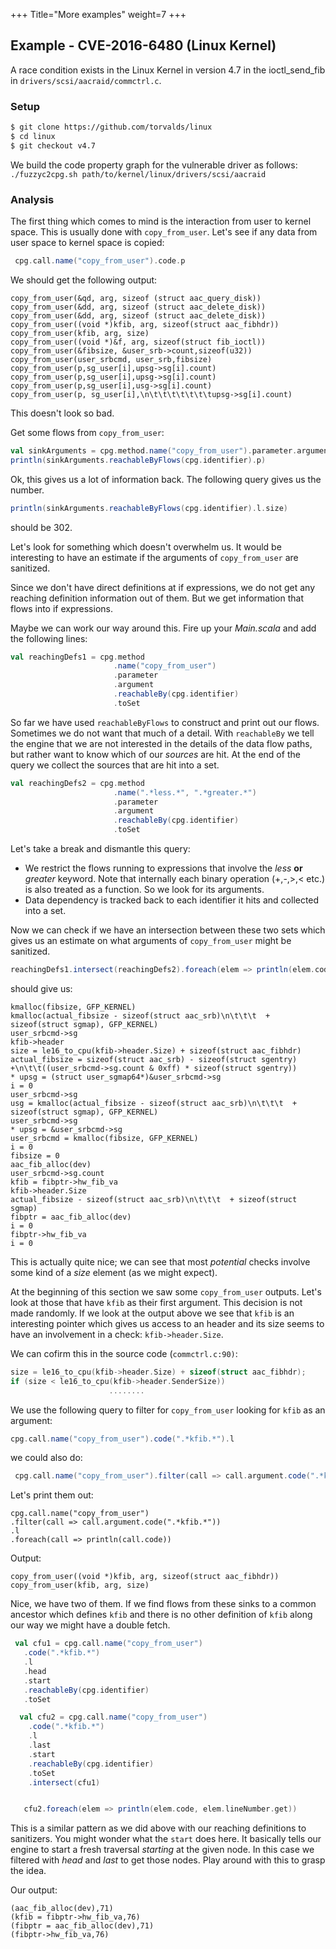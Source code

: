+++
Title="More examples"
weight=7
+++

## Example - CVE-2016-6480 (Linux Kernel)

A race condition exists in the Linux Kernel in version 4.7 in the ioctl_send_fib in `drivers/scsi/aacraid/commctrl.c`.

### Setup
```bash
$ git clone https://github.com/torvalds/linux
$ cd linux
$ git checkout v4.7
```

We build the code property graph for the vulnerable driver as follows:
`./fuzzyc2cpg.sh path/to/kernel/linux/drivers/scsi/aacraid`

### Analysis

The first thing which comes to mind is the interaction from user to kernel space. This is usually done with `copy_from_user`. Let's see if any data from user space to kernel space is copied:

```scala
 cpg.call.name("copy_from_user").code.p
```

We should get the following output:

```
copy_from_user(&qd, arg, sizeof (struct aac_query_disk))
copy_from_user(&dd, arg, sizeof (struct aac_delete_disk))
copy_from_user(&dd, arg, sizeof (struct aac_delete_disk))
copy_from_user((void *)kfib, arg, sizeof(struct aac_fibhdr))
copy_from_user(kfib, arg, size)
copy_from_user((void *)&f, arg, sizeof(struct fib_ioctl))
copy_from_user(&fibsize, &user_srb->count,sizeof(u32))
copy_from_user(user_srbcmd, user_srb,fibsize)
copy_from_user(p,sg_user[i],upsg->sg[i].count)
copy_from_user(p,sg_user[i],upsg->sg[i].count)
copy_from_user(p,sg_user[i],usg->sg[i].count)
copy_from_user(p, sg_user[i],\n\t\t\t\t\t\t\tupsg->sg[i].count)
```

This doesn't look so bad.

Get some flows from `copy_from_user`:

```scala
val sinkArguments = cpg.method.name("copy_from_user").parameter.argument
println(sinkArguments.reachableByFlows(cpg.identifier).p)
```

Ok, this gives us a lot of information back. The following query gives us the 
number.

```scala
println(sinkArguments.reachableByFlows(cpg.identifier).l.size)
```

should be 302. 

Let's look for something which doesn't overwhelm us.
It would be interesting to have an estimate if the arguments of `copy_from_user`
are sanitized.

Since we don't have direct definitions at if expressions, we do not get any reaching definition information out of them. But we get information that flows into if expressions.

Maybe we can work our way around this. Fire up your *Main.scala* and add the following lines:

```scala
val reachingDefs1 = cpg.method
                       .name("copy_from_user")
                       .parameter
                       .argument
                       .reachableBy(cpg.identifier)
                       .toSet
```

So far we have used `reachableByFlows` to construct and print out our flows.
Sometimes we do not want that much of a detail. With `reachableBy` we tell the engine that we are not interested in the details of the data flow paths, but rather want to know which of our *sources* are hit. At the end of the query we collect the sources that are hit into a set.

```scala
val reachingDefs2 = cpg.method
                       .name(".*less.*", ".*greater.*")
                       .parameter
                       .argument
                       .reachableBy(cpg.identifier)
                       .toSet
```

Let's take a break and dismantle this query:

-  We restrict the flows running to expressions that involve the *less* **or** *greater* keyword. Note that internally each binary operation (+,-,>,< etc.) is also treated as a function. So we look for its arguments.
-  Data dependency is tracked back to each identifier it hits and collected into a set.
  
Now we can check if we have an intersection between these two sets which
gives us an estimate on what arguments of `copy_from_user` might be sanitized.


```scala
reachingDefs1.intersect(reachingDefs2).foreach(elem => println(elem.code))
```

should give us:

```
kmalloc(fibsize, GFP_KERNEL)
kmalloc(actual_fibsize - sizeof(struct aac_srb)\n\t\t\t  + sizeof(struct sgmap), GFP_KERNEL)
user_srbcmd->sg
kfib->header
size = le16_to_cpu(kfib->header.Size) + sizeof(struct aac_fibhdr)
actual_fibsize = sizeof(struct aac_srb) - sizeof(struct sgentry) +\n\t\t((user_srbcmd->sg.count & 0xff) * sizeof(struct sgentry))
* upsg = (struct user_sgmap64*)&user_srbcmd->sg
i = 0
user_srbcmd->sg
usg = kmalloc(actual_fibsize - sizeof(struct aac_srb)\n\t\t\t  + sizeof(struct sgmap), GFP_KERNEL)
user_srbcmd->sg
* upsg = &user_srbcmd->sg
user_srbcmd = kmalloc(fibsize, GFP_KERNEL)
i = 0
fibsize = 0
aac_fib_alloc(dev)
user_srbcmd->sg.count
kfib = fibptr->hw_fib_va
kfib->header.Size
actual_fibsize - sizeof(struct aac_srb)\n\t\t\t  + sizeof(struct sgmap)
fibptr = aac_fib_alloc(dev)
i = 0
fibptr->hw_fib_va
i = 0

```

This is actually quite nice; we can see that most *potential* checks involve some kind of a *size* element (as we might expect). 

At the beginning of this section we saw some `copy_from_user` outputs.
Let's look at those that have `kfib` as their first argument. This decision is not made randomly. If we look at the output above we see that `kfib` is an interesting pointer which gives us access to an header and its size seems to have an involvement in a check: 
`kfib->header.Size`.

We can cofirm this in the source code (`commctrl.c:90)`:

```c
size = le16_to_cpu(kfib->header.Size) + sizeof(struct aac_fibhdr);
if (size < le16_to_cpu(kfib->header.SenderSize))
                      ........
```

We use the following query to filter for `copy_from_user` looking for `kfib` as an argument:

```scala 
cpg.call.name("copy_from_user").code(".*kfib.*").l
```
we could also do:

```scala
 cpg.call.name("copy_from_user").filter(call => call.argument.code(".*kfib.*")).l
```

Let's print them out:

```
cpg.call.name("copy_from_user")
.filter(call => call.argument.code(".*kfib.*"))
.l
.foreach(call => println(call.code))
```

Output:

```
copy_from_user((void *)kfib, arg, sizeof(struct aac_fibhdr))
copy_from_user(kfib, arg, size)
```

Nice, we have two of them. If we find flows from these sinks to a common ancestor which defines `kfib` and there is no other definition of `kfib` along our way we might have a double fetch.

```scala
 val cfu1 = cpg.call.name("copy_from_user")
   .code(".*kfib.*")
   .l
   .head
   .start
   .reachableBy(cpg.identifier)
   .toSet

  val cfu2 = cpg.call.name("copy_from_user")
    .code(".*kfib.*")
    .l
    .last
    .start
    .reachableBy(cpg.identifier)
    .toSet
    .intersect(cfu1)


   cfu2.foreach(elem => println(elem.code, elem.lineNumber.get))
```

This is a similar pattern as we did above with our reaching definitions to sanitizers.
You might wonder what the `start` does here. It basically tells our engine to start a 
fresh traversal *starting* at the given node. In this case we filtered with *head* and
*last* to get those nodes. Play around with this to grasp the idea.

Our output:

```
(aac_fib_alloc(dev),71)
(kfib = fibptr->hw_fib_va,76)
(fibptr = aac_fib_alloc(dev),71)
(fibptr->hw_fib_va,76)
```
